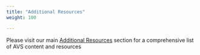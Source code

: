 ```yaml
---
title: "Additional Resources"
weight: 100

---
```


Please visit our main [Additional Resources](/additional-resources) section for a comprehensive list of AVS content and  resources 